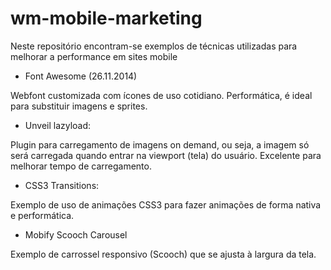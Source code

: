 wm-mobile-marketing
===================

Neste repositório encontram-se exemplos de técnicas utilizadas para melhorar a performance em sites mobile

- Font Awesome (26.11.2014)

Webfont customizada com ícones de uso cotidiano. Performática, é ideal para substituir imagens e sprites.

- Unveil lazyload:

Plugin para carregamento de imagens on demand, ou seja, a imagem só será carregada quando entrar na viewport (tela) do usuário. Excelente para melhorar tempo de carregamento.

- CSS3 Transitions:

Exemplo de uso de animações CSS3 para fazer animações de forma nativa e performática.

- Mobify Scooch Carousel

Exemplo de carrossel responsivo (Scooch) que se ajusta à largura da tela.
